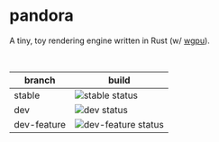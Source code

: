 # pandora
A tiny, toy rendering engine written in Rust (w/ [wgpu](https://github.com/gfx-rs/wgpu)).

<br />

| branch      | build                                                                                                                      |
| ----------- | -------------------------------------------------------------------------------------------------------------------------- |
| stable      | ![stable status](https://github.com/archiemourad/pandora-rs/actions/workflows/build.yml/badge.svg?branch=stable)           |
| dev         | ![dev status](https://github.com/archiemourad/pandora-rs/actions/workflows/build.yml/badge.svg?branch=dev)                 |
| dev-feature | ![dev-feature status](https://github.com/archiemourad/pandora-rs/actions/workflows/build.yml/badge.svg?branch=dev-feature) |
